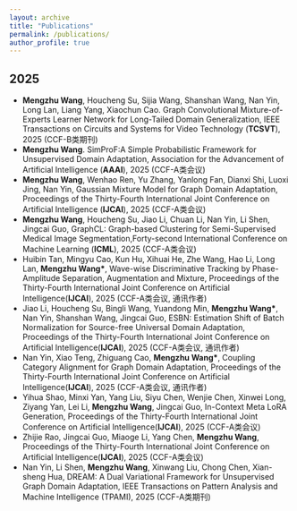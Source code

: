 ```yaml
---
layout: archive
title: "Publications"
permalink: /publications/
author_profile: true
---
```

**2025**
----
+ **Mengzhu Wang**, Houcheng Su, Sijia Wang, Shanshan Wang, Nan Yin, Long Lan, Liang Yang, Xiaochun Cao. Graph Convolutional Mixture-of-Experts Learner Network for Long-Tailed Domain Generalization, IEEE Transactions on Circuits and Systems for Video Technology (**TCSVT**), 2025 (CCF-B类期刊)
+ **Mengzhu Wang**. SimProF:A Simple Probabilistic Framework for Unsupervised Domain Adaptation, Association for the Advancement of Artificial Intelligence (**AAAI**), 2025 (CCF-A类会议)
+ **Mengzhu Wang**, Wenhao Ren, Yu Zhang, Yanlong Fan, Dianxi Shi, Luoxi Jing, Nan Yin, Gaussian Mixture Model for Graph Domain Adaptation,  Proceedings of the Thirty-Fourth International Joint Conference on Artificial Intelligence (**IJCAI**), 2025 (CCF-A类会议)
+ **Mengzhu Wang**, Houcheng Su, Jiao Li, Chuan Li, Nan Yin, Li Shen, Jingcai Guo, GraphCL: Graph-based Clustering for Semi-Supervised Medical Image Segmentation,Forty-second International Conference on Machine Learning (**ICML**), 2025  (CCF-A类会议)
+ Huibin Tan, Mingyu Cao, Kun Hu, Xihuai He, Zhe Wang, Hao Li, Long Lan, **Mengzhu Wang\***, Wave-wise Discriminative Tracking by Phase-Amplitude Separation, Augmentation and Mixture,  Proceedings of the Thirty-Fourth International Joint Conference on Artificial Intelligence(**IJCAI**), 2025 (CCF-A类会议, 通讯作者)
+ Jiao Li, Houcheng Su, Bingli Wang, Yuandong Min, **Mengzhu Wang\***, Nan Yin, Shanshan Wang, Jingcai Guo, ESBN: Estimation Shift of Batch Normalization for Source-free Universal Domain
Adaptation, Proceedings of the Thirty-Fourth International Joint Conference on Artificial Intelligence(**IJCAI**), 2025 (CCF-A类会议, 通讯作者)
+ Nan Yin, Xiao Teng, Zhiguang Cao, **Mengzhu Wang\***, Coupling Category Alignment for Graph Domain Adaptation, Proceedings of the Thirty-Fourth International Joint Conference on Artificial Intelligence(**IJCAI**), 2025 (CCF-A类会议, 通讯作者)
+ Yihua Shao, Minxi Yan, Yang Liu, Siyu Chen, Wenjie Chen, Xinwei Long, Ziyang Yan, Lei Li, **Mengzhu Wang**, Jingcai Guo, In-Context Meta LoRA Generation, Proceedings of the Thirty-Fourth International Joint Conference on Artificial Intelligence(**IJCAI**), 2025 (CCF-A类会议)
+ Zhijie Rao, Jingcai Guo, Miaoge Li, Yang Chen, **Mengzhu Wang**, Proceedings of the Thirty-Fourth International Joint Conference on Artificial Intelligence(**IJCAI**), 2025 (CCF-A类会议)
+ Nan Yin, Li Shen, **Mengzhu Wang**, Xinwang Liu, Chong Chen, Xian-sheng Hua, DREAM: A Dual Variational Framework for Unsupervised Graph Domain Adaptation, IEEE Transactions on Pattern Analysis and Machine Intelligence (TPAMI), 2025 (CCF-A类期刊)
